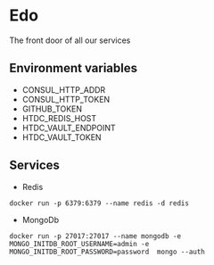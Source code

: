 ﻿# Edo
The front door of all our services

## Environment variables
- CONSUL_HTTP_ADDR
- CONSUL_HTTP_TOKEN
- GITHUB_TOKEN
- HTDC_REDIS_HOST
- HTDC_VAULT_ENDPOINT
- HTDC_VAULT_TOKEN

## Services
- Redis

`docker run -p 6379:6379 --name redis -d redis`

- MongoDb

`docker run -p 27017:27017 --name mongodb -e MONGO_INITDB_ROOT_USERNAME=admin -e MONGO_INITDB_ROOT_PASSWORD=password  mongo --auth`